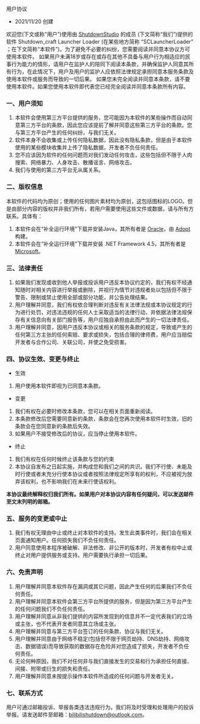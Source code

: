 用户协议
* 2021/11/20 创建

欢迎您(下文或称“用户”)使用由 [ShutdownStudio](http://www.shutdownstudio.top) 的成员 (下文简称“我们”)提供的软件 Shutdown_craft Launcher Loader (在某些地方简称 “SCLauncherLoader” ；在下文简称“本软件”)。为了避免不必要的纠纷，您需要阅读并同意本协议方可使用本软件。
如果用户未满18岁或存在或存在其他不具备与用户行为相适应的民事行为能力的情形，请用户在监护人的陪同下阅读本条款，并确保监护人同意其所有行为，在此情况下，用户及用户的监护人应依照法律规定承担同意本服务条款及使用本软件或服务而导致的一切后果。
如果您未完全阅读并同意本条款，请不要使用本软件。如果您使用本软件即代表您已经完全阅读并同意本条款所有内容。

### 一、用户须知
1. 本软件会使用第三方平台提供的服务，您可能因为本软件的某些操作而自动同意第三方平台的条款，因此您应该提前了解并同意这些第三方平台的条款。您与第三方平台产生的任何纠纷，与我们无关。
2. 软件本身不会收集或上传任何隐私数据，因此没有隐私条款，但是由于本软件使用的某些模块收集并上传了隐私数据，开发者不负任何责任。
3. 您不应该因为软件的任何问题而对我们发动任何攻击，这些包括但不限于人肉搜索、网络暴力、人身攻击、散播谣言、网络攻击。
4. 我们与使用的第三方平台无从属关系。


### 二、版权信息
本软件的代码均为原创；使用的任何图片素材均为原创，这包括图标的LOGO。但是由部分内容的版权并非我们所有，若用户需要使用这些文件或数据，请与所有方联系。具体有：
1. 本软件会在“补全运行环境”下载并安装Java，其所有者是 [Oracle](https://www.oracle.com/)，由 [Adopt](https://adoptopenjdk.net/) 构建。
2. 本软件会在“补全运行环境”下载并安装 .NET Framework 4.5，其所有者是 [Microsoft](https://www.microsoft.com)。


### 三、法律责任
1. 如果我们发现或收到他人举报或投诉用户违反本协议约定的，我们有权不经通知随时对相关内容进行举报或删除，并视行为情节对违规者处以包括但不限于警告、限制或禁止使用全部或部分功能，并公告处理结果。
2. 用户理解并同意，我们有权依合理判断对违反有关法律法规或本协议规定的行为进行处罚，对违法违规的任何人士采取适当的法律行动，并依据法律法规保存有关信息向有关部门报告等，用户应独自承担由此而产生的一切法律责任。
3. 用户理解并同意，因用户违反本协议或相关的服务条款的规定，导致或产生的任何第三方主张的任何索赔、要求或损失，包括合理的律师费，用户应当赔偿开发者与合作公司、关联公司，并使之免受损害。


### 四、协议生效、变更与终止
- 生效
1. 用户使用本软件即视为已同意本条款。

- 变更
1. 我们有权在必要时修改本条款，您可以在相关页面重新阅读。
2. 本条款修改后您需要同意新的条款，条款会在您再次使用本软件时生效，旧的条款会在您同意新的条款后失效。
3. 如果用户不接受修改后的协议，应当停止使用本软件。

- 终止
1. 我们有权在任何时候终止该条款与您的约束
2. 本协议自发布之日起实施，并构成您和我们之间的共识。我们不行使、未能及时行使或者未充分行使本协议或者按照法律规定所享有的权利，不应被视为放弃该权利，也不影响我们在未来行使该权利。

 **本协议最终解释权归我们所有。如果用户对本协议内容有任何疑问，可以发送邮件至文末列明的邮箱。** 


### 五、服务的变更或中止
1. 我们有权无理由中止或终止对本软件的支持。发生此类事件时，我们会在相关页面通知用户。任何损失我们不负任何责任。
2. 用户同意使用本程序被破解、非法修改、非公开的版本时，开发者有权中止或终止对用户提供服务或支持。用户需要执行承担一切后果。


### 六、免责声明
1. 用户理解并同意本软件存在漏洞或其它问题，因此产生任何的后果我们不负任何责任。
2. 用户理解并同意本软件会第三方平台所提供的服务，但是因为第三方平台产生的任何问题我们不负任何责任。
3. 用户理解并同意从非我们提供的内容所发现到的信息并不一定代表我们的立场或主张，也不代表开发者同意其立场或主张。
4. 用户理解并同意与第三方平台签订的任何条款、协议与我们无关。
5. 用户理解并同意由于网络不稳定(包括但不限于网页劫持、DNS劫持、网络攻击、数据错误)而导致获取的数据存在危险并对您造成了损失，开发者不负任何责任。
6. 无论何种原因，我们不对任何非与我们直接发生的交易和行为承担任何直接、间接、附带或衍生的损失和责任。
7. 用户理解并同意未按提示操作本软件所造成的任何问题与开发者无关。


### 七、联系方式
用户可通过邮箱投诉、举报各类违法违规行为。我们将及时受理和处理用户的投诉举报。请发送邮件至邮箱：bilibilishutdown@outlook.com。